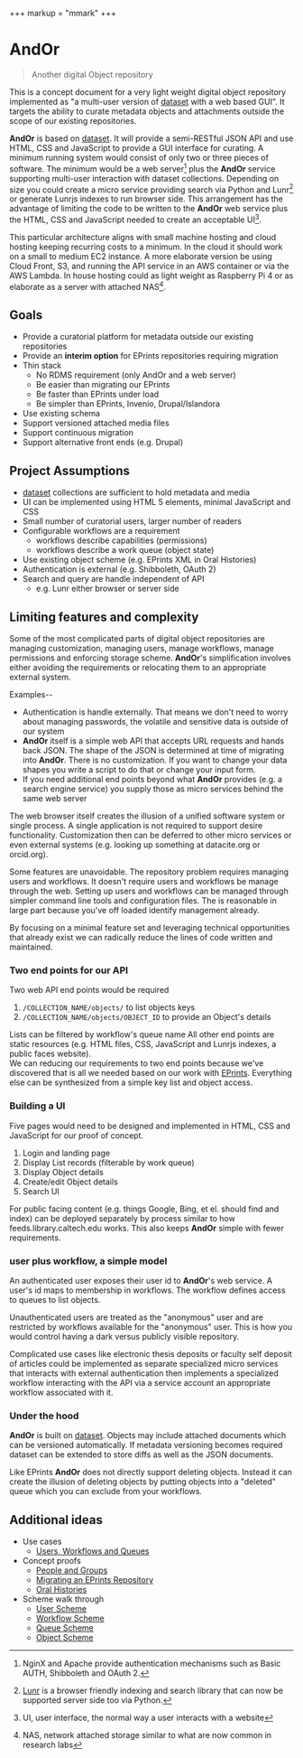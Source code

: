 +++
markup = "mmark"
+++


# AndOr

> <span class="red">An</span>other <span class="red">d</span>igital <span class="red">O</span>bject <span class="red">r</span>epository

This is a concept document for a very light weight digital object
repository implemented as "a multi-user version of 
[dataset](https://caltechlibrary.github.io/dataset) with a web 
based GUI". It targets the ability to curate 
metadata objects and attachments outside the scope of 
our existing repositories.  

**AndOr** is based on [dataset](https://caltechlibrary.github.io/dataset).
It will provide a semi-RESTful JSON API and use 
HTML, CSS and JavaScript to provide a GUI interface for curating.
A minimum running system would consist of only two or three
pieces of software. The minimum would be a web server[^1] 
plus the **AndOr** service supporting multi-user interaction with 
dataset collections.  Depending on size you could create
a micro service providing search via Python and Lunr[^2] or generate
Lunrjs indexes to run browser side.  This arrangement has the 
advantage of limiting the code to be written to the **AndOr** 
web service plus the HTML, CSS and JavaScript needed to create 
an acceptable UI[^3].

This particular architecture aligns with small machine hosting
and cloud hosting keeping recurring costs to a minimum. 
In the cloud it should work on a small to medium EC2 instance.
A more elaborate version be using Cloud Front, S3, and running 
the API service in an AWS container or via the AWS Lambda. 
In house hosting could as light weight as Raspberry Pi 4 or
as elaborate as a server with attached NAS[^4].


## Goals

+ Provide a curatorial platform for metadata outside our existing repositories
+ Provide an __interim option__ for EPrints repositories requiring migration
+ Thin stack 
    + No RDMS requirement (only AndOr and a web server)
    + Be easier than migrating our EPrints
    + Be faster than EPrints under load
    + Be simpler than EPrints, Invenio, Drupal/Islandora
+ Use existing schema 
+ Support versioned attached media files
+ Support continuous migration
+ Support alternative front ends (e.g. Drupal)


## Project Assumptions

+ [dataset](https://github.com/caltechlibrary/dataset) collections are sufficient to hold metadata and media
+ UI can be implemented using HTML 5 elements, minimal JavaScript and CSS
+ Small number of curatorial users, larger number of readers
+ Configurable workflows are a requirement
    + workflows describe capabilities (permissions)
    + workflows describe a work queue (object state)
+ Use existing object scheme (e.g. EPrints XML in Oral Histories)
+ Authentication is external (e.g. Shibboleth, OAuth 2)
+ Search and query are handle independent of API
    + e.g. Lunr either browser or server side


## Limiting features and complexity

Some of the most complicated parts of digital object repositories
are managing customization, managing users, manage workflows,
manage permissions and enforcing storage scheme.  **AndOr**'s 
simplification involves either avoiding the requirements or relocating
them to an appropriate external system.  

Examples--

+ Authentication is handle externally. That means we don't need to worry about managing passwords, the volatile and sensitive data is outside of our system
+ **AndOr** itself is a simple web API that accepts URL requests 
and hands back JSON. The shape of the JSON is determined at time of
migrating into **AndOr**. There is no customization.  If you want to change your data shapes you write a script to do that or change your input form.
+ If you need additional end points beyond what **AndOr** provides (e.g. a search engine service) you supply those as micro services behind the same web server

The web browser itself creates the illusion of a unified software system
or single process. A single application is not required to support desire
functionality. Customization then can be deferred to other micro services
or even external systems (e.g. looking up something at datacite.org or
orcid.org).

Some features are unavoidable. The repository problem requires managing
users and workflows. It doesn't require users and workflows
be manage through the web. Setting up users and workflows can be 
managed through simpler command line tools and configuration files.
The is reasonable in large part because you've off loaded 
identify management already. 

By focusing on a minimal feature set and leveraging technical
opportunities that already exist we can radically
reduce the lines of code written and maintained. 

### Two end points for our API

Two web API end points would be required 

1. `/COLLECTION_NAME/objects/` to list objects keys
2.  `/COLLECTION_NAME/objects/OBJECT_ID` to provide an Object's details

Lists can be filtered by workflow's queue name
All other end points are static resources (e.g. HTML files, 
CSS, JavaScript and Lunrjs indexes, a public faces website).  
We can reducing our requirements to two end points because 
we've discovered that is all we needed based on our work
with [EPrints](https://www.eprints.org "A repository system developed at University of South Hampton").
Everything else can be synthesized from a simple key list and object access.


### Building a UI

Five pages would need to be designed and implemented in HTML, CSS and
JavaScript for our proof of concept.

1. Login and landing page
2. Display List records (filterable by work queue)
3. Display Object details 
4. Create/edit Object details
5. Search UI

For public facing content (e.g. things Google, Bing, et el. 
should find and index) can be deployed separately by 
process similar to how feeds.library.caltech.edu works.
This also keeps **AndOr** simple with fewer requirements.


### user plus workflow, a simple model

An authenticated user exposes their user id to **AndOr**'s
web service. A user's id maps to membership in workflows. 
The workflow defines access to queues to list objects.

Unauthenticated users are treated as the "anonymous" user and
are restricted by workflows available for the "anonymous" user. 
This is how you would control having a dark versus publicly 
visible repository.

Complicated use cases like electronic thesis deposits
or faculty self deposit of articles could be implemented as 
separate specialized micro services that interacts with
external authentication then implements a specialized 
workflow interacting with the API via a service account
an appropriate workflow associated with it.


### Under the hood

**AndOr** is built on [dataset](https://caltechlibrary.github.io/dataset).
Objects may include attached documents which can be versioned 
automatically. If metadata versioning becomes required dataset 
can be extended to store diffs as well as the JSON documents.

Like EPrints **AndOr** does not directly support deleting objects.
Instead it can create the illusion of deleting objects by putting
objects into a "deleted" queue which you can exclude from your
workflows.


## Additional ideas

+ Use cases
    + [Users, Workflows and Queues](docs/Workflow-Use-Cases.html)
+ Concept proofs
    + [People and Groups](docs/people-groups.html)
    + [Migrating an EPrints Repository](docs/migrating-eprints.html) 
    + [Oral Histories](Oral-Histories-as-Proof-of-Concept.html)
+ Scheme walk through
    + [User Scheme](docs/User-Scheme.html)
    + [Workflow Scheme](docs/Workflow-Scheme.html)
    + [Queue Scheme](docs/Queue-Scheme.html)
    + [Object Scheme](docs/Object-Scheme.html)




[^1]: NginX and Apache provide authentication mechanisms such as Basic AUTH, Shibboleth and OAuth 2.

[^2]: [Lunr](https://lunrjs.com) is a browser friendly indexing and search library that can now be supported server side too via Python.

[^3]: UI, user interface, the normal way a user interacts with a website

[^4]: NAS, network attached storage similar to what are now common in research labs
